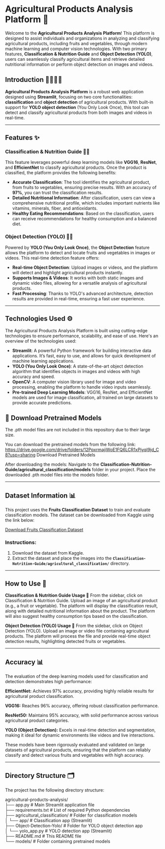 # Agricultural Products Analysis Platform 🌱

Welcome to the **Agricultural Products Analysis Platform**! This platform is designed to assist individuals and organizations in analyzing and classifying agricultural products, including fruits and vegetables, through modern machine learning and computer vision technologies. With two primary features, **Classification & Nutrition Guide** and **Object Detection (YOLO)**, users can seamlessly classify agricultural items and retrieve detailed nutritional information or perform object detection on images and videos.

## Introduction 👨‍🌾👩‍🌾

**Agricultural Products Analysis Platform** is a robust web application designed using **Streamlit**, focusing on two core functionalities: **classification** and **object detection** of agricultural products. 
With built-in support for **YOLO object detection** (You Only Look Once), this tool can detect and classify agricultural products from both images and videos in real-time.

---

## Features ✨

### Classification & Nutrition Guide 🥦🍓
This feature leverages powerful deep learning models like **VGG16**, **ResNet**, and **EfficientNet** to classify agricultural products. Once the product is classified, the platform provides the following benefits:
- **Accurate Classification**: The tool identifies the agricultural product, from fruits to vegetables, ensuring precise results. With an accuracy of **97%**, you can trust the classification results.
- **Detailed Nutritional Information**: After classification, users can view a comprehensive nutritional profile, which includes important nutrients like vitamins, minerals, fiber, and antioxidants.
- **Healthy Eating Recommendations**: Based on the classification, users can receive recommendations for healthy consumption and a balanced diet.

### Object Detection (YOLO) 🍏🍊
Powered by **YOLO (You Only Look Once)**, the **Object Detection** feature allows the platform to detect and locate fruits and vegetables in images or videos. This real-time detection feature offers:
- **Real-time Object Detection**: Upload images or videos, and the platform will detect and highlight agricultural products instantly.
- **Supports Images & Videos**: It works with both static images and dynamic video files, allowing for a versatile analysis of agricultural products.
- **Fast Processing**: Thanks to YOLO's advanced architecture, detection results are provided in real-time, ensuring a fast user experience.

---

## Technologies Used ⚙️

The Agricultural Products Analysis Platform is built using cutting-edge technologies to ensure performance, scalability, and ease of use. Here's an overview of the technologies used:

- **Streamlit**: A powerful Python framework for building interactive data applications. It’s fast, easy to use, and allows for quick development of machine learning applications.
- **YOLO (You Only Look Once)**: A state-of-the-art object detection algorithm that identifies objects in images and videos with high accuracy and speed.
- **OpenCV**: A computer vision library used for image and video processing, enabling the platform to handle video inputs seamlessly.
- **Pre-trained Deep Learning Models**: VGG16, ResNet, and EfficientNet models are used for image classification, all trained on large datasets to provide accurate predictions.

## 📌 Download Pretrained Models
The .pth model files are not included in this repository due to their large size.

You can download the pretrained models from the following link:
https://drive.google.com/drive/folders/12PpxrmajiWoE1FQ6LCR1xPjyqI9jd_C8?usp=sharing
Download Pretrained Models

After downloading the models:
Navigate to the **Classification-Nutrition-Guide/agricultural_classification/models** folder in your project.
Place the downloaded .pth model files into the models folder.

---
## Dataset Information 📊

This project uses the **Fruits Classification Dataset** to train and evaluate classification models. The dataset can be downloaded from Kaggle using the link below:

[Download Fruits Classification Dataset](https://www.kaggle.com/datasets/kritikseth/fruit-and-vegetable-image-recognition)

### Instructions:
1. Download the dataset from Kaggle.
2. Extract the dataset and place the images into the **`Classification-Nutrition-Guide/agricultural_classification/`** directory.

---
## How to Use 🎯
**Classification & Nutrition Guide Usage 📸**
From the sidebar, click on Classification & Nutrition Guide.
Upload an image of an agricultural product (e.g., a fruit or vegetable).
The platform will display the classification result, along with detailed nutritional information about the product.
The platform will also suggest healthy consumption tips based on the classification.

**Object Detection (YOLO) Usage 🎥**
From the sidebar, click on Object Detection (YOLO).
Upload an image or video file containing agricultural products.
The platform will process the file and provide real-time object detection results, highlighting detected fruits or vegetables.

---
## Accuracy 📊
The evaluation of the deep learning models used for classification and detection demonstrates high performance:

**EfficientNet:** Achieves 97% accuracy, providing highly reliable results for agricultural product classification.

**VGG16:** Reaches 96% accuracy, offering robust classification performance.

**ResNet50:** Maintains 95% accuracy, with solid performance across various agricultural product categories.

**YOLO (Object Detection):** Excels in real-time detection and segmentation, making it ideal for dynamic environments like videos and live interactions.

These models have been rigorously evaluated and validated on large datasets of agricultural products, ensuring that the platform can reliably classify and detect various fruits and vegetables with high accuracy.

---
## Directory Structure 🗂️

The project has the following directory structure:

agricultural-products-analysis/  
├── app.py                         # Main Streamlit application file  
├── requirements.txt               # List of required Python dependencies  
├── agricultural_classification/   # Folder for classification models  
│   └── app/                       # Classification app (Streamlit)  
├── Object-Detection-Yolo/         # Folder for YOLO object detection app  
│   └── yolo_app.py                # YOLO detection app (Streamlit)  
├── README.md                      # This README file  
└── models/                        # Folder containing pretrained models



